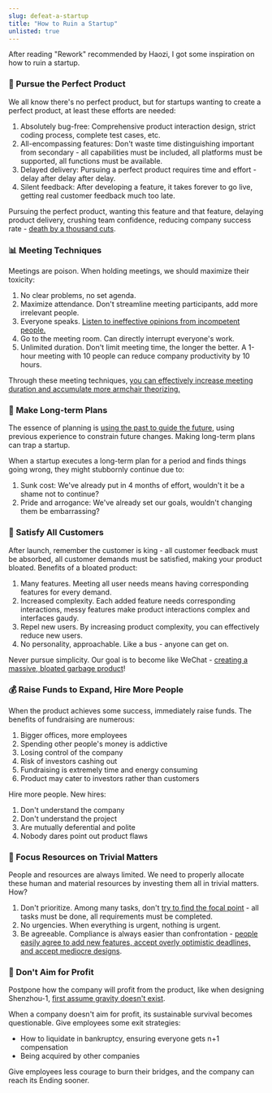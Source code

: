 ```yaml
---
slug: defeat-a-startup
title: "How to Ruin a Startup"
unlisted: true
---
```


After reading "Rework" recommended by Haozi, I got some inspiration on how to ruin a startup.

### 💎 Pursue the Perfect Product

We all know there's no perfect product, but for startups wanting to create a perfect product, at least these efforts are needed:

1. Absolutely bug-free: Comprehensive product interaction design, strict coding process, complete test cases, etc.
2. All-encompassing features: Don't waste time distinguishing important from secondary - all capabilities must be included, all platforms must be supported, all functions must be available.
3. Delayed delivery: Pursuing a perfect product requires time and effort - delay after delay after delay.
4. Silent feedback: After developing a feature, it takes forever to go live, getting real customer feedback much too late.

Pursuing the perfect product, wanting this feature and that feature, delaying product delivery, crushing team confidence, reducing company success rate - <u>death by a thousand cuts</u>.

### 📊 Meeting Techniques

Meetings are poison. When holding meetings, we should maximize their toxicity:

1. No clear problems, no set agenda.
2. Maximize attendance. Don't streamline meeting participants, add more irrelevant people.
3. Everyone speaks. <u>Listen to ineffective opinions from incompetent people.</u>
4. Go to the meeting room. Can directly interrupt everyone's work.
5. Unlimited duration. Don't limit meeting time, the longer the better. A 1-hour meeting with 10 people can reduce company productivity by 10 hours.

Through these meeting techniques, <u>you can effectively increase meeting duration and accumulate more armchair theorizing.</u>

### 📆 Make Long-term Plans

The essence of planning is <u>using the past to guide the future</u>, using previous experience to constrain future changes. Making long-term plans can trap a startup.

When a startup executes a long-term plan for a period and finds things going wrong, they might stubbornly continue due to:

1. Sunk cost: We've already put in 4 months of effort, wouldn't it be a shame not to continue?
2. Pride and arrogance: We've already set our goals, wouldn't changing them be embarrassing?

### 🍔 Satisfy All Customers

After launch, remember the customer is king - all customer feedback must be absorbed, all customer demands must be satisfied, making your product bloated. Benefits of a bloated product:

1. Many features. Meeting all user needs means having corresponding features for every demand.
2. Increased complexity. Each added feature needs corresponding interactions, messy features make product interactions complex and interfaces gaudy.
3. Repel new users. By increasing product complexity, you can effectively reduce new users.
4. No personality, approachable. Like a bus - anyone can get on.

Never pursue simplicity. Our goal is to become like WeChat - <u>creating a massive, bloated garbage product</u>!

### 💰 Raise Funds to Expand, Hire More People

When the product achieves some success, immediately raise funds. The benefits of fundraising are numerous:

1. Bigger offices, more employees
2. Spending other people's money is addictive
3. Losing control of the company
4. Risk of investors cashing out
5. Fundraising is extremely time and energy consuming
6. Product may cater to investors rather than customers

Hire more people. New hires:

1. Don't understand the company
2. Don't understand the project
3. Are mutually deferential and polite
4. Nobody dares point out product flaws

### 🎯 Focus Resources on Trivial Matters

People and resources are always limited. We need to properly allocate these human and material resources by investing them all in trivial matters. How?

1. Don't prioritize. Among many tasks, don't <u>try to find the focal point</u> - all tasks must be done, all requirements must be completed.
2. No urgencies. When everything is urgent, nothing is urgent.
3. Be agreeable. Compliance is always easier than confrontation - <u>people easily agree to add new features, accept overly optimistic deadlines, and accept mediocre designs</u>.

### 🚫 Don't Aim for Profit

Postpone how the company will profit from the product, like when designing Shenzhou-1, <u>first assume gravity doesn't exist</u>.

When a company doesn't aim for profit, its sustainable survival becomes questionable. Give employees some exit strategies:

- How to liquidate in bankruptcy, ensuring everyone gets n+1 compensation
- Being acquired by other companies

Give employees less courage to burn their bridges, and the company can reach its Ending sooner.





















